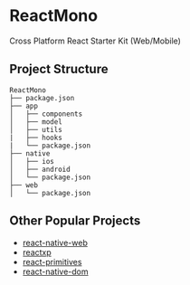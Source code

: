 # ReactMono
Cross Platform React Starter Kit (Web/Mobile)

## Project Structure
    ReactMono
    ├── package.json
    ├── app                    
    │   ├── components          
    │   ├── model        
    │   ├── utils
    |   ├── hooks
    |   └── package.json
    ├── native                    
    │   ├── ios          
    │   ├── android        
    │   └── package.json  
    ├── web                    
    │   └── package.json         

## Other Popular Projects
- [react-native-web](https://github.com/necolas/react-native-web)
- [reactxp](https://github.com/microsoft/reactxp)
- [react-primitives](https://github.com/lelandrichardson/react-primitives)
- [react-native-dom](https://github.com/vincentriemer/react-native-dom)
